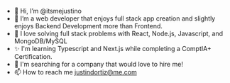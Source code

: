 - 👋 Hi, I’m @itsmejustino
- 👀 I’m a web developer that enjoys full stack app creation and slightly enjoys Backend Development more than Frontend. 
- 🌱 I love solving full stack problems with React, Node.js, Javascript, and MongoDB/MySQL
- ✨ I'm learning Typescript and Next.js while completing a ComptIA+ Certification.
- 💞️ I'm searching for a company that would love to hire me!
- 📫 How to reach me justindortiz@me.com

<!---
itsmejustino/itsmejustino is a ✨ special ✨ repository because its `README.md` (this file) appears on your GitHub profile.
You can click the Preview link to take a look at your changes.
--->
